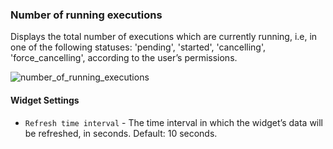 ### Number of running executions
Displays the total number of executions which are currently running, i.e, in one of the following statuses: 'pending', 'started', 'cancelling', 'force_cancelling', according to the user’s permissions.

![number_of_running_executions](https://docs.cloudify.co/4.4.0/images/ui/widgets/num_of_running_executions.png)

#### Widget Settings
* `Refresh time interval` - The time interval in which the widget’s data will be refreshed, in seconds. Default: 10 seconds.
